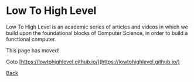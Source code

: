 # Low To High Level
Low To High Level is an academic series of articles and videos in which we build upon the foundational blocks of Computer Science, in order to build a functional computer.

This page has moved!

Goto [https://lowtohighlevel.github.io/](https://lowtohighlevel.github.io/)

[Back](%WEBPATH%/projects/)
